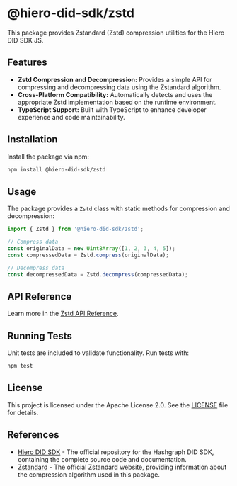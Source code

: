 # @hiero-did-sdk/zstd

This package provides Zstandard (Zstd) compression utilities for the Hiero DID SDK JS.

## Features

- **Zstd Compression and Decompression:** Provides a simple API for compressing and decompressing data using the Zstandard algorithm.
- **Cross-Platform Compatibility:** Automatically detects and uses the appropriate Zstd implementation based on the runtime environment.
- **TypeScript Support:** Built with TypeScript to enhance developer experience and code maintainability.

## Installation

Install the package via npm:

```bash
npm install @hiero-did-sdk/zstd
```

## Usage

The package provides a `Zstd` class with static methods for compression and decompression:

```typescript
import { Zstd } from '@hiero-did-sdk/zstd';

// Compress data
const originalData = new Uint8Array([1, 2, 3, 4, 5]);
const compressedData = Zstd.compress(originalData);

// Decompress data
const decompressedData = Zstd.decompress(compressedData);
```

## API Reference

Learn more in the [Zstd API Reference](https://github.com/hiero-ledger/hiero-did-sdk-js/documentation/0.0.2-alpha/04-implementation/components/zstd-api.html).

## Running Tests

Unit tests are included to validate functionality. Run tests with:

```bash
npm test
```

## License

This project is licensed under the Apache License 2.0. See the [LICENSE](LICENSE) file for details.

## References

- [Hiero DID SDK](https://github.com/hiero-ledger/hiero-did-sdk-js) - The official repository for the Hashgraph DID SDK, containing the complete source code and documentation.
- [Zstandard](https://facebook.github.io/zstd/) - The official Zstandard website, providing information about the compression algorithm used in this package.